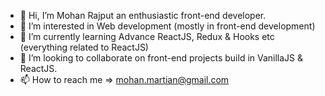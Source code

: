 - 👋 Hi, I’m Mohan Rajput an enthusiastic front-end developer.
- 👀 I’m interested in Web development (mostly in front-end development)
- 🌱 I’m currently learning Advance ReactJS, Redux & Hooks etc (everything related to ReactJS)
- 💞️ I’m looking to collaborate on front-end projects build in VanillaJS & ReactJS.
- 📫 How to reach me => mohan.martian@gmail.com

<!---
mohan-martian/mohan-martian is a ✨ special ✨ repository because its `README.md` (this file) appears on your GitHub profile.
You can click the Preview link to take a look at your changes.
--->
